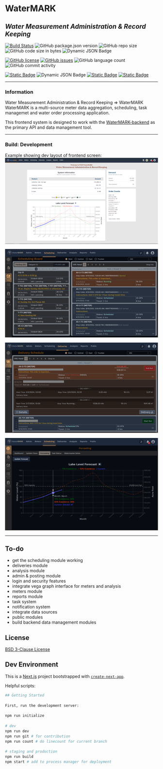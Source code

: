 # WaterMARK

## _Water Measurement Administration & Record Keeping_

[![Build Status](https://img.shields.io/static/v1?label=build&message=development&color=red)](https://img.shields.io)
![GitHub package.json version](https://img.shields.io/github/package-json/v/mikelambson/WaterMARK)
![GitHub repo size](https://img.shields.io/github/repo-size/mikelambson/WaterMARK)
![GitHub code size in bytes](https://img.shields.io/github/languages/code-size/mikelambson/WaterMARK)
![Dynamic JSON Badge](https://img.shields.io/badge/dynamic/json?url=https%3A%2F%2Fraw.githubusercontent.com%2Fmikelambson%2FWaterMARK%2Fmaster%2Fpackage.json&query=%24.linecount&label=total%20lines&color=333222)
<!-- ![Dynamic JSON Badge](https://img.shields.io/badge/dynamic/json?url=https%3A%2F%2Fraw.githubusercontent.com%2Fmikelambson%2FWaterMARK%2Fmaster%2Fpackage.json&query=%24.version&label=version) -->

[![GitHub license](https://img.shields.io/github/license/mikelambson/WaterMARK?color=darkgreen)](https://github.com/mikelambson/WaterMARK/blob/main/LICENSE)
[![GitHub issues](https://img.shields.io/github/issues/mikelambson/WaterMARK)](https://github.com/mikelambson/WaterMARK/issues)
![GitHub language count](https://img.shields.io/github/languages/count/mikelambson/WaterMARK)
![GitHub commit activity](https://img.shields.io/github/commit-activity/t/mikelambson/WaterMARK)

[![Static Badge](https://img.shields.io/badge/node->20.10.0-44bf16)](https://ui.shadcn.com/)
![Dynamic JSON Badge](https://img.shields.io/badge/dynamic/json?url=https%3A%2F%2Fraw.githubusercontent.com%2Fmikelambson%2FWaterMARK%2Fmaster%2Fpackage.json&query=%24.dependencies.next&label=nextjs&color=111111)
[![Static Badge](https://img.shields.io/badge/state_management-Zustand-%23422136)](https://www.npmjs.com/package/zustand)
[![Static Badge](https://img.shields.io/badge/components-Shadcn%2FUI-111111)](https://ui.shadcn.com/)

___

### Information

Water Measurement Administration & Record Keeping => WaterMARK  
WaterMARK is a multi-source meter data aggregation, scheduling, task managemet and water order processing application.

This frontend system is designed to work with the [WaterMARK-backend](https://github.com/mikelambson/watermark-backend) as the primary API and data management tool.

___

### Build: Development

Example showing dev layout of frontend screen:
![Frontend Image](frontend.png)

![Frontend Image](frontendscheduling.png)

![Frontend Image](frontenddeliveries.png)

![Frontend Image](frontendforecastgraph.png)

___

## To-do

- get the scheduling module working
- deliveries module
- analysis module
- admin & posting module
- login and security features
- integrate vega graph interface for meters and analysis
- meters module
- reports module
- task system
- notification system
- integrate data sources
- public modules
- build backend data management modules

## License

[BSD 3-Clause License](./LICENSE)

## Dev Environment

This is a [Next.js](https://nextjs.org/) project bootstrapped with [`create-next-app`](https://github.com/vercel/next.js/tree/canary/packages/create-next-app).

Helpful scripts:

```sh
## Getting Started

First, run the development server:

npm run initialize

# dev
npm run dev
npm run git # for contribution
npm run count # do linecount for current branch

# staging and production
npm run build
npm start # add to process manager for deployment

```
